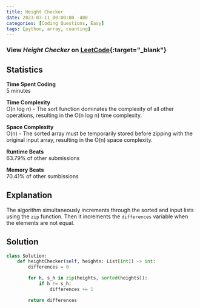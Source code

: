 ```yaml
---
title: Height Checker
date: 2023-07-11 00:00:00 -400
categories: [Coding Questions, Easy]
tags: [python, array, counting]
---
```


### View *Height Checker* on [LeetCode](https://leetcode.com/problems/height-checker/){:target="_blank"}  

## Statistics  

**Time Spent Coding**  
5 minutes

**Time Complexity**  
O(n log n) - The sort function dominates the complexity of all other operations, resulting in the O(n log n) time complexity.

**Space Complexity**  
O(n) - The sorted array must be temporarily stored before zipping with the original input array, resulting in the O(n) space complexity.

**Runtime Beats**  
63.79% of other submissions  

**Memory Beats**  
70.41% of other sumbissions  

## Explanation  

The algorithm simultaneously increments through the sorted and input lists using the `zip` function. Then it increments the `differences` variable when the elements are not equal.

## Solution  

```python
class Solution:
    def heightChecker(self, heights: List[int]) -> int:
        differences = 0

        for h, s_h in zip(heights, sorted(heights)):
            if h != s_h:
                differences += 1

        return differences
```
